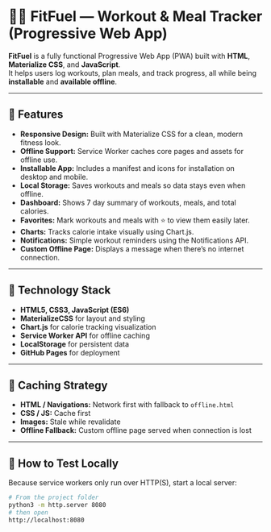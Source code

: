 # 🏋️‍♂️ FitFuel — Workout & Meal Tracker (Progressive Web App)

**FitFuel** is a fully functional Progressive Web App (PWA) built with **HTML**, **Materialize CSS**, and **JavaScript**.  
It helps users log workouts, plan meals, and track progress, all while being **installable** and **available offline**.

---

## 🚀 Features
- **Responsive Design:** Built with Materialize CSS for a clean, modern fitness look.  
- **Offline Support:** Service Worker caches core pages and assets for offline use.  
- **Installable App:** Includes a manifest and icons for installation on desktop and mobile.  
- **Local Storage:** Saves workouts and meals so data stays even when offline.  
- **Dashboard:** Shows 7 day summary of workouts, meals, and total calories.  
- **Favorites:** Mark workouts and meals with ⭐ to view them easily later.  
- **Charts:** Tracks calorie intake visually using Chart.js.  
- **Notifications:** Simple workout reminders using the Notifications API.  
- **Custom Offline Page:** Displays a message when there’s no internet connection.

---

## 🧠 Technology Stack
- **HTML5, CSS3, JavaScript (ES6)**  
- **MaterializeCSS** for layout and styling  
- **Chart.js** for calorie tracking visualization  
- **Service Worker API** for offline caching  
- **LocalStorage** for persistent data  
- **GitHub Pages** for deployment

---

## 🧩 Caching Strategy
- **HTML / Navigations:** Network first with fallback to `offline.html`  
- **CSS / JS:** Cache first  
- **Images:** Stale while revalidate  
- **Offline Fallback:** Custom offline page served when connection is lost  

---

## 🧪 How to Test Locally
Because service workers only run over HTTP(S), start a local server:

```bash
# From the project folder
python3 -m http.server 8080
# then open
http://localhost:8080
